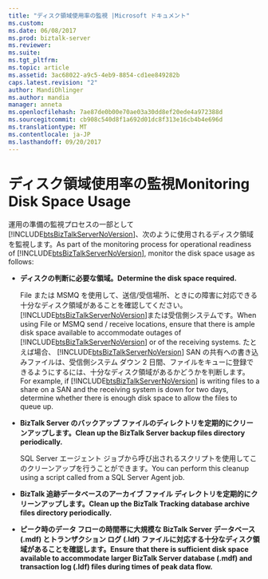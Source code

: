 ```yaml
---
title: "ディスク領域使用率の監視 |Microsoft ドキュメント"
ms.custom: 
ms.date: 06/08/2017
ms.prod: biztalk-server
ms.reviewer: 
ms.suite: 
ms.tgt_pltfrm: 
ms.topic: article
ms.assetid: 3ac68022-a9c5-4eb9-8854-cd1ee849282b
caps.latest.revision: "2"
author: MandiOhlinger
ms.author: mandia
manager: anneta
ms.openlocfilehash: 7ae87de0b00e70ae03a30dd8ef20ede4a972388d
ms.sourcegitcommit: cb908c540d8f1a692d01dc8f313e16cb4b4e696d
ms.translationtype: MT
ms.contentlocale: ja-JP
ms.lasthandoff: 09/20/2017
---
```

# <a name="monitoring-disk-space-usage"></a><span data-ttu-id="1e369-102">ディスク領域使用率の監視</span><span class="sxs-lookup"><span data-stu-id="1e369-102">Monitoring Disk Space Usage</span></span>
<span data-ttu-id="1e369-103">運用の準備の監視プロセスの一部として[!INCLUDE[btsBizTalkServerNoVersion](../includes/btsbiztalkservernoversion-md.md)]、次のように使用されるディスク領域を監視します。</span><span class="sxs-lookup"><span data-stu-id="1e369-103">As part of the monitoring process for operational readiness of [!INCLUDE[btsBizTalkServerNoVersion](../includes/btsbiztalkservernoversion-md.md)], monitor the disk space usage as follows:</span></span>  
  
-   <span data-ttu-id="1e369-104">**ディスクの判断に必要な領域。**</span><span class="sxs-lookup"><span data-stu-id="1e369-104">**Determine the disk space required.**</span></span>  
  
     <span data-ttu-id="1e369-105">File または MSMQ を使用して、送信/受信場所、ときにの障害に対応できる十分なディスク領域があることを確認してください。[!INCLUDE[btsBizTalkServerNoVersion](../includes/btsbiztalkservernoversion-md.md)]または受信側システムです。</span><span class="sxs-lookup"><span data-stu-id="1e369-105">When using File or MSMQ send / receive locations, ensure that there is ample disk space available to accommodate outages of [!INCLUDE[btsBizTalkServerNoVersion](../includes/btsbiztalkservernoversion-md.md)] or of the receiving systems.</span></span> <span data-ttu-id="1e369-106">たとえば場合、 [!INCLUDE[btsBizTalkServerNoVersion](../includes/btsbiztalkservernoversion-md.md)] SAN の共有への書き込みファイルは、受信側システム ダウン 2 日間、ファイルをキューに登録できるようにするには、十分なディスク領域があるかどうかを判断します。</span><span class="sxs-lookup"><span data-stu-id="1e369-106">For example, if [!INCLUDE[btsBizTalkServerNoVersion](../includes/btsbiztalkservernoversion-md.md)] is writing files to a share on a SAN and the receiving system is down for two days, determine whether there is enough disk space to allow the files to queue up.</span></span>  
  
-   <span data-ttu-id="1e369-107">**BizTalk Server のバックアップ ファイルのディレクトリを定期的にクリーンアップします。**</span><span class="sxs-lookup"><span data-stu-id="1e369-107">**Clean up the BizTalk Server backup files directory periodically.**</span></span>  
  
     <span data-ttu-id="1e369-108">SQL Server エージェント ジョブから呼び出されるスクリプトを使用してこのクリーンアップを行うことができます。</span><span class="sxs-lookup"><span data-stu-id="1e369-108">You can perform this cleanup using a script called from a SQL Server Agent job.</span></span>  
  
-   <span data-ttu-id="1e369-109">**BizTalk 追跡データベースのアーカイブ ファイル ディレクトリを定期的にクリーンアップします。**</span><span class="sxs-lookup"><span data-stu-id="1e369-109">**Clean up the BizTalk Tracking database archive files directory periodically.**</span></span>  
  
-   <span data-ttu-id="1e369-110">**ピーク時のデータ フローの時間帯に大規模な BizTalk Server データベース (.mdf) とトランザクション ログ (.ldf) ファイルに対応する十分なディスク領域があることを確認します。**</span><span class="sxs-lookup"><span data-stu-id="1e369-110">**Ensure that there is sufficient disk space available to accommodate larger BizTalk Server database (.mdf) and transaction log (.ldf) files during times of peak data flow.**</span></span>